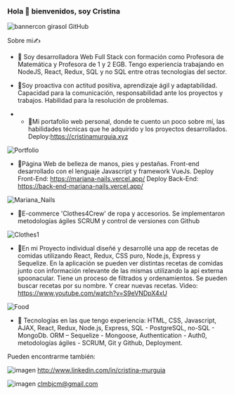### Hola 👋 bienvenidos, soy Cristina

![bannercon girasol GitHub](https://user-images.githubusercontent.com/92646634/203511322-900fc51e-8099-4367-8bda-5439ef8ab2a7.png)

Sobre mi✍️
- :large_orange_diamond: Soy desarrolladora Web Full Stack con formación como Profesora de Matemática y Profesora de 1 y 2 EGB.
Tengo experiencia trabajando en NodeJS, React, Redux, SQL y no SQL entre otras tecnologías del sector.
 
- :large_orange_diamond:Soy proactiva con actitud positiva, aprendizaje ágil y adaptabilidad. Capacidad para la comunicación, responsabilidad ante los proyectos y trabajos. Habilidad para la resolución de problemas.

- - 🔭Mi portafolio web personal, donde te cuento un poco sobre mí, las habilidades técnicas que he adquirido y los proyectos desarrollados.
Deploy:https://cristinamurguia.xyz

![Portfolio](https://user-images.githubusercontent.com/92646634/205400709-72856677-964b-4035-af25-6b605af3be8f.png)


- :large_orange_diamond:Página Web de belleza de manos, pies y pestañas. Front-end desarrollado con el lenguaje Javascript y framework VueJs.
Deploy Front-End: https://mariana-nails.vercel.app/
Deploy Back-End: https://back-end-mariana-nails.vercel.app/

![Mariana_Nails](https://github.com/crismurbaez/crismurbaez/assets/92646634/9d268f55-efc0-4966-b6d5-540003f64159)


- :large_orange_diamond:E-commerce 'Clothes4Crew' de ropa y accesorios. Se implementaron metodologías ágiles SCRUM y control de versiones con Github

![Clothes1](https://user-images.githubusercontent.com/92646634/205400534-c2d0f492-a23e-4f40-9ca1-ea12a9cbbed1.png)


- :large_orange_diamond:En mi Proyecto individual diseñé y desarrollé una app de recetas de comidas utilizando React, Redux, CSS puro, Node.js, Express y Sequelize. En la aplicación se pueden ver  distintas recetas de comidas junto con información relevante de las mismas utilizando la api externa spoonacular. Tiene un proceso de filtrados y ordenamientos. Se pueden buscar recetas por su nombre. Y crear nuevas recetas.
Video: https://www.youtube.com/watch?v=S9eVNDpX4xU

![Food](https://user-images.githubusercontent.com/92646634/205400509-dd28164d-5fa0-4a98-9bbb-c3ff84ae08d2.png)


- :large_orange_diamond: Tecnologías en las que tengo experiencia:	HTML, CSS, Javascript, AJAX, React, Redux, Node.js, Express, SQL - PostgreSQL, no-SQL - MongoDb. ORM – Sequelize - Mongoose, Authentication - Auth0, metodologías ágiles - SCRUM, Git y Github, Deployment.

Pueden encontrarme también:

![imagen](https://user-images.githubusercontent.com/92646634/203498666-25fe3139-4b0e-4f5a-9434-e6c2433ef0ca.png) http://www.linkedin.com/in/cristina-murguia

![imagen](https://user-images.githubusercontent.com/92646634/203500265-dc4a33c1-5fe7-4a66-bca4-f1202f9240bf.png) clmbjcm@gmail.com


<!--
**crismurbaez/crismurbaez** is a ✨ _special_ ✨ repository because its `README.md` (this file) appears on your GitHub profile.

Here are some ideas to get you started:![banner](https://user-images.githubusercontent.com/92646634/203494587-f61a09da-642e-4a89-a43f-eb05ed441b6e.png)

![banner](https://user-images.githubusercontent.com/92646634/203494555-268eb651-02a4-4e00-a271-61ff951ee04c.png)

- 🔭 I’m currently working on ...
- 🌱 I’m currently learning ...
- 👯 I’m looking to collaborate on ...
- 🤔 I’m looking for help with ...
- 💬 Ask me about ...
- 📫 How to reach me: ...
- 😄 Pronouns: ...
- ⚡ Fun fact: ...
-->
